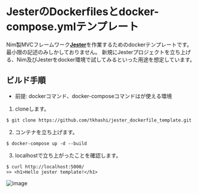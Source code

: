 # JesterのDockerfilesとdocker-compose.ymlテンプレート
Nim製MVCフレームワーク[**Jester**](https://github.com/dom96/jester)を作業するためのdockerテンプレートです。  
最小限の記述のみしかしておりません。
新規にJesterプロジェクトを立ち上げる、Nim及びJesterをdocker環境で試してみるといった用途を想定しています。

## ビルド手順
- 前提: dockerコマンド、docker-composeコマンドはが使える環境

1. cloneします。
```
$ git clone https://github.com/tkhashi/jester_dockerfile_template.git
```

2. コンテナを立ち上げます。
```
$ docker-compose up -d --build
```

3. localhostで立ち上がったことを確認します。
```
$ curl http://localhost:5000/
>> <h1>Hello jester template!</h1>
```

![image](https://user-images.githubusercontent.com/66816003/166151466-2445ea66-f0a7-4de1-b9e4-f2db92a69f02.png)

